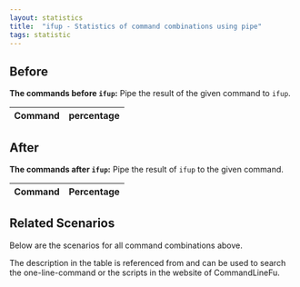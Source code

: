 ```yaml
---
layout: statistics
title:  "ifup - Statistics of command combinations using pipe"
tags: statistic
---
```


## Before

__The commands before `ifup`:__ Pipe the result of the given command to `ifup`.

| Command | percentage |
|--------|--------|



## After

__The commands after `ifup`:__ Pipe the result of `ifup` to the given command.

| Command | Percentage | 
|-------|--------|



## Related Scenarios

Below are the scenarios for all command combinations above.

The description in the table is referenced from and can be used to search the one-line-command or the scripts in the website of CommandLineFu.




